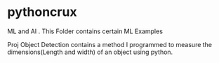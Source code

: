 # pythoncrux
ML and AI . This Folder contains certain ML Examples

Proj Object Detection contains a method I programmed to measure the dimensions(Length and width) of an object using python.
